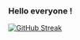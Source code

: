 ### Hello everyone !



[![GitHub Streak](https://streak-stats.demolab.com?user=klevtcov&theme=buefy)](https://git.io/streak-stats)


<!--
**klevtcov/klevtcov** is a ✨ _special_ ✨ repository because its `README.md` (this file) appears on your GitHub profile.

👨‍💻 About Me : I am a Junior Python Developer  from Belarus.
🔭 I’m looking for a job like a Web-developer.

🌱 I'm not a perfect programmer, but I want to become one.

⚡ In my free time, I solve problems on Codewars and learning something new.

📫How to reach me: Linkedin Badge

Here are some ideas to get you started:

- 🔭 I’m currently working on ...
- 🌱 I’m currently learning ...
- 👯 I’m looking to collaborate on ...
- 🤔 I’m looking for help with ...
- 💬 Ask me about ...
- 📫 How to reach me: ...
- 😄 Pronouns: ...
- ⚡ Fun fact: ...
-->
